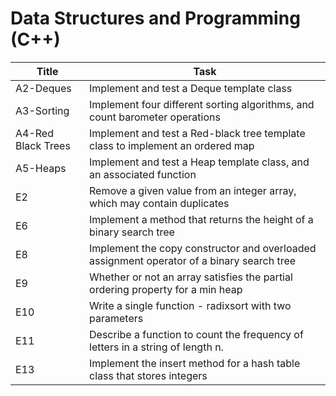 # Data Structures and Programming (C++)

| Title | Task |
| ------ | ------ |
| A2-Deques | Implement and test a Deque template class |
| A3-Sorting | Implement four different sorting algorithms, and count barometer operations|
| A4-Red Black Trees | Implement and test a Red-black tree template class to implement an ordered map |
| A5-Heaps | Implement and test a Heap template class, and an associated function |
| E2 | Remove a given value from an integer array, which may contain duplicates |
| E6 | Implement a method that returns the height of a binary search tree |
| E8 | Implement the copy constructor and overloaded assignment operator of a binary search tree |
| E9 | Whether or not an array satisfies the partial ordering property for a min heap|
| E10 | Write a single function - radixsort with two parameters |
| E11 | Describe a function to count the frequency of letters in a string of length n. |
| E13 | Implement the insert method for a hash table class that stores integers |